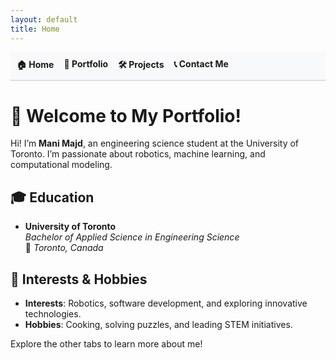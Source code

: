 ```yaml
---
layout: default
title: Home
---
```

<link rel="stylesheet" href="style.css">

<nav>
  <ul style="list-style-type: none; padding: 0; display: flex; gap: 1rem; background-color: #f8f9fa; padding: 10px; border-bottom: 2px solid #ddd;">
    <li><a href="/" style="text-decoration: none; font-weight: bold;">🏠 Home</a></li>
    <li><a href="/portfolio" style="text-decoration: none; font-weight: bold;">📄 Portfolio</a></li>
    <li><a href="/projects" style="text-decoration: none; font-weight: bold;">🛠️ Projects</a></li>
    <li><a href="/contact" style="text-decoration: none; font-weight: bold;">📞 Contact Me</a></li>
  </ul>
</nav>


# 👋 Welcome to My Portfolio!

Hi! I’m **Mani Majd**, an engineering science student at the University of Toronto. I’m passionate about robotics, machine learning, and computational modeling. 

## 🎓 Education
- **University of Toronto**  
  *Bachelor of Applied Science in Engineering Science*  
  📍 *Toronto, Canada*

## 🎯 Interests & Hobbies
- **Interests**: Robotics, software development, and exploring innovative technologies.
- **Hobbies**: Cooking, solving puzzles, and leading STEM initiatives.

Explore the other tabs to learn more about me!
